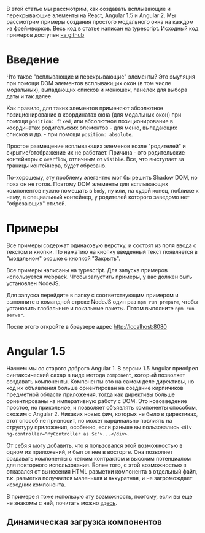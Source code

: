 

В этой статье мы рассмотрим, как создавать всплывающие и перекрывающие элементы на React, Angular 1.5 и Angular 2.
Мы рассмотрим примеры создания простого модального окна на каждом из фреймворков.
Весь код в статье написан на typescript. 
Исходный код примеров доступен [на github](https://github.com/rd-dev-ukraine/lore/tree/ui-framework-popup/ui-framework-popup)

# Введение 

Что такое "всплывающие и перекрывающие" элементы? 
Это эмуляция при помощи DOM элементов всплывающих окон (в том числе модальных), выпадающих списков и менюшек, панелек для выбора даты и так далее.

Как правило, для таких элементов применяют абсолютное позиционирование в координатах окна (для модальных окон) при помощи `position: fixed`,
или абсолютное позиционирование в координатах родительских элементов - для меню, выпадающих списков и др. - при помощи `position: absolute`.

Простое размещение всплывающих элеменов возле "родителей" и скрытие/отображение их не работает.
Причина - это родительские контейнеры с `overflow`, отличным от `visible`. 
Все, что выступает за границы контейнера, будет обрезано. 

По-хорошему, эту проблему элегантно мог бы решить Shadow DOM, но пока он не готов.
Поэтому DOM элементы для всплывающих компонентов нужно помещать в `body`, ну или, на худой конец, поближе к нему, в специальный контейнер, у родителей которого заведомо нет "обрезающих" стилей.

# Примеры 

Все примеры содержат одинаковую верстку, и состоят из поля ввода с текстом и кнопки.
По нажатию на кнопку введенный текст появляется в "модальном" окошке с кнопкой "Закрыть".

Все примеры написаны на typescript. Для запуска примеров используется webpack.
Чтобы запустить примеры, у вас должен быть установлен NodeJS.

Для запуска перейдите в папку с соответствующим примером и выполните в командной строке NodeJS один раз `npm run prepare`, 
чтобы установить глобальные и локальные пакеты. 
Потом выполните `npm run server`. 

После этого откройте в браузере адрес [http://localhost:8080](http://localhost:8080)

# Angular 1.5

Начнем мы со старого доброго Angular 1. 
В версии 1.5 Angular приобрел синтаксический сахар в виде метода `component`, который позволяет создавать компоненты. 
Компоненты это на самом деле директивы, но код их объявления больше ориентирован на создание кирпичиков предметной области приложения,
тогда как директивы больше ориентированы на императивную работу с DOM.
Это нововведение простое, но прикольное, и позволяет объявлять компоненты способом, схожим с Angular 2.
Никаких новых фич, которых не было в директивах, этот способ не привносит, 
но может кардинально повлиять на структуру приложения, особенно, 
если раньше вы пользовались `<div ng-controller="MyController as $c">...</div>`.

От себя я могу добавить, что я пользовался этой возможностью в одном из приложений, и был от нее в восторге. 
Она позволяет создавать компоненты с четким контрактом и высоким потенциалом для повторного использования.
Более того, с этой возможностью я отказался от вынесения HTML разметки компонента в отдельный файл, 
т.к. разметка получается маленькая и аккуратная, и не загромождает исходник компонента. 

В примере я тоже использую эту возможность, поэтому, если вы еще не знакомы с ней, 
почитать можно [здесь](https://docs.angularjs.org/guide/component).

## Динамическая загрузка компонентов